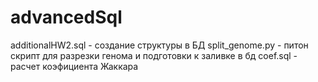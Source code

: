 # advancedSql
additionalHW2.sql - создание структуры в БД
split_genome.py - питон скрипт для разрезки генома и подготовки к заливке в бд
coef.sql - расчет коэфициента Жаккара
